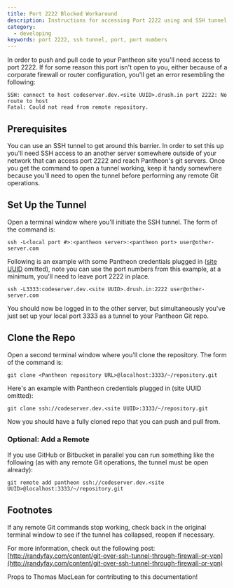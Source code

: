 ```yaml
---
title: Port 2222 Blocked Workaround
description: Instructions for accessing Port 2222 using and SSH tunnel on your Pantheon site.
category:
  - developing
keywords: port 2222, ssh tunnel, port, port numbers
---
```

In order to push and pull code to your Pantheon site you'll need access to port 2222. If for some reason this port isn't open to you, either because of a corporate firewall or router configuration, you'll get an error resembling the following:
```nohighlight
SSH: connect to host codeserver.dev.<site UUID>.drush.in port 2222: No route to host
Fatal: Could not read from remote repository.
```
## Prerequisites

You can use an SSH tunnel to get around this barrier. In order to set this up you'll need SSH access to an another server somewhere outside of your network that can access port 2222 and reach Pantheon's git servers. Once you get the command to open a tunnel working, keep it handy somewhere because you'll need to open the tunnel before performing any remote Git operations.

## Set Up the Tunnel

Open a terminal window where you'll initiate the SSH tunnel. The form of the command is:

```nohighlight
ssh -L<local port #>:<pantheon server>:<pantheon port> user@other-server.com
```

Following is an example with some Pantheon credentials plugged in ([site UUID](/docs/articles/sites#site-uuid) omitted), note you can use the port numbers from this example, at a minimum, you'll need to leave port 2222 in place.

```nohighlight
ssh -L3333:codeserver.dev.<site UUID>.drush.in:2222 user@other-server.com
```
You should now be logged in to the other server, but simultaneously you've just set up your local port 3333 as a tunnel to your Pantheon Git repo.

## Clone the Repo

Open a second terminal window where you'll clone the repository. The form of the command is:
```nohighlight
git clone <Pantheon repository URL>@localhost:3333/~/repository.git
```
Here's an example with Pantheon credentials plugged in (site UUID omitted):
```nohighlight
git clone ssh://codeserver.dev.<site UUID>:3333/~/repository.git
```
Now you should have a fully cloned repo that you can push and pull from.

### Optional: Add a Remote

If you use GitHub or Bitbucket in parallel you can run something like the following (as with any remote Git operations, the tunnel must be open already):
```nohighlight
git remote add pantheon ssh://codeserver.dev.<site UUID>@localhost:3333/~/repository.git
```
## Footnotes

If any remote Git commands stop working, check back in the original terminal window to see if the tunnel has collapsed, reopen if necessary.

For more information, check out the following post:  
 [http://randyfay.com/content/git-over-ssh-tunnel-through-firewall-or-vpn](http://randyfay.com/content/git-over-ssh-tunnel-through-firewall-or-vpn)

Props to Thomas MacLean for contributing to this documentation!
